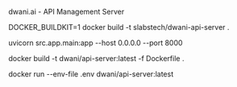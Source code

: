 dwani.ai - API Management Server


DOCKER_BUILDKIT=1 docker build -t slabstech/dwani-api-server .


uvicorn src.app.main:app --host 0.0.0.0 --port 8000


docker build -t dwani/api-server:latest -f Dockerfile .


docker run  --env-file .env dwani/api-server:latest